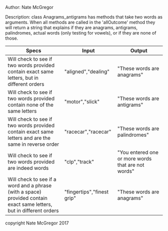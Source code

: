 Author: Nate McGregor

Description: class Anagrams_antigrams has methods that take two words as arguments. When all methods are called in the 'allOutcome' method they will return a string that explains if they are anagrams, antigrams, palindromes, actual words (only testing for vowels), or if they are none of those.

| Specs                                                                                                                | Input                      | Output                                             |
|----------------------------------------------------------------------------------------------------------------------|----------------------------|----------------------------------------------------|
| Will check to see if two words provided contain exact same letters, but in different orders                          | "aligned","dealing"        | "These words are anagrams"                         |
| Will check to see if two words provided contain none of the same letters                                             | "motor","slick"            | "These words are antigrams"                        |
| Will check to see if two words provided contain exact same letters and are the same in reverse order                 | "racecar","racecar"        | "These words are palindromes"                      |
| Will check to see if two words provided are indeed words                                                             | "clp","track"              | "You entered one or more words that are not words" |
| Will check to see if a word and a phrase (with a space) provided contain exact same letters, but in different orders | "fingertips","finest grip" | "These words are anagrams"                         |

copyright Nate McGregor 2017
